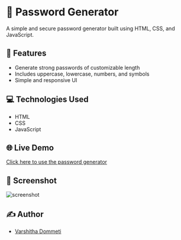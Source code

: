 # 🔐 Password Generator

A simple and secure password generator built using HTML, CSS, and JavaScript.

## 🚀 Features
- Generate strong passwords of customizable length
- Includes uppercase, lowercase, numbers, and symbols
- Simple and responsive UI

## 💻 Technologies Used
- HTML
- CSS
- JavaScript

## 🌐 Live Demo
[Click here to use the password generator](https://varshitha172001.github.io/password_generator/) <!-- update after deployment -->

## 📸 Screenshot
![screenshot](screenshot.png) <!-- optional -->

## ✍️ Author
- [Varshitha Dommeti](https://github.com/varshitha172001)
